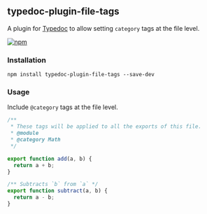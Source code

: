 ## typedoc-plugin-file-tags


A plugin for [Typedoc](http://typedoc.org) to allow setting `category` tags at the file level.

[![npm](https://img.shields.io/npm/v/typedoc-plugin-file-tags.svg)](https://www.npmjs.com/package/typedoc-plugin-file-tags)

### Installation

```
npm install typedoc-plugin-file-tags --save-dev
```

### Usage

Include `@category` tags at the file level.

```ts
/**
 * These tags will be applied to all the exports of this file.
 * @module
 * @category Math
 */

export function add(a, b) {
  return a + b;
}

/** Subtracts `b` from `a` */
export function subtract(a, b) {
  return a - b;
}
```
